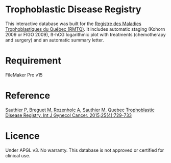 # Trophoblastic Disease Registry
This interactive database was built for the [Registre des Maladies Trophoblastiques du Québec (RMTQ)](https://www.rmtq.ca/). It includes automatic staging (Kohorn 2009 or FIGO 2009), ß-hCG logarithmic plot with treatments (chemotherapy and surgery) and an automatic summary letter. 

# Requirement
FileMaker Pro v15

# Reference
[Sauthier P, Breguet M, Rozenholc A, Sauthier M. Quebec Trophoblastic Disease Registry. Int J Gynecol Cancer. 2015;25(4):729-733](https://ijgc.bmj.com/content/25/4/729.long)

# Licence
Under APGL v3.
No warranty. This database is not approved or certified for clinical use.
